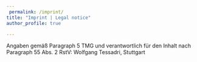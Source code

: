```yaml
---
 permalink: /imprint/ 
title: "Imprint | Legal notice"
author_profile: true

---
```


Angaben gemäß Paragraph 5 TMG und verantwortlich für den Inhalt nach Paragraph 55 Abs. 2 RstV: Wolfgang Tessadri, Stuttgart